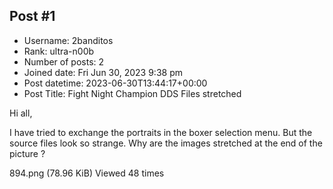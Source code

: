 ## Post #1
- Username: 2banditos
- Rank: ultra-n00b
- Number of posts: 2
- Joined date: Fri Jun 30, 2023 9:38 pm
- Post datetime: 2023-06-30T13:44:17+00:00
- Post Title: Fight Night Champion DDS Files stretched

Hi all,

 I have tried to exchange the portraits in the boxer selection menu. But the source files look so strange. Why are the images stretched at the end of the picture ?


894.png (78.96 KiB) Viewed 48 times
